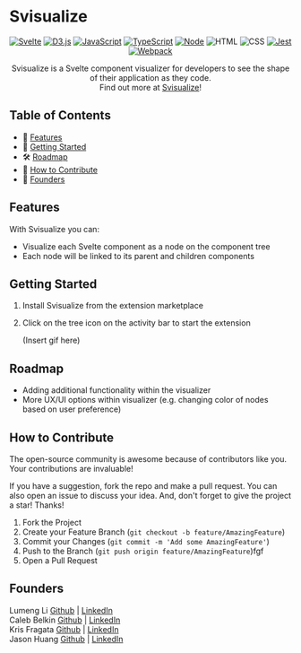 # Svisualize

<div align='center'>

[![Svelte](https://img.shields.io/badge/Svelte-4A4A55?style=for-the-badge&logo=svelte&logoColor=FF3E00)](https://svelte.dev/)
[![D3.js](https://img.shields.io/badge/d3%20js-F9A03C?style=for-the-badge&logo=d3.js&logoColor=white)](https://d3js.org/)
[![JavaScript](https://img.shields.io/badge/javascript-yellow?style=for-the-badge&logo=javascript&logoColor=white)](https://www.javascript.com/)
[![TypeScript](https://img.shields.io/badge/TypeScript-blue?style=for-the-badge&logo=typescript&logoColor=white)](https://www.typescriptlang.org/)
[![Node](https://img.shields.io/badge/-node-339933?style=for-the-badge&logo=node.js&logoColor=white)](https://nodejs.org/en)
![HTML](https://img.shields.io/badge/HTML5-E34F26?style=for-the-badge&logo=html5&logoColor=white)
![CSS](https://img.shields.io/badge/CSS3-1572B6?style=for-the-badge&logo=css3&logoColor=white)
[![Jest](https://img.shields.io/badge/Jest-900C3F?style=for-the-badge&logo=jest&logoColor=white)](https://jestjs.io/)
[![Webpack](https://img.shields.io/badge/Webpack-grey?style=for-the-badge&logo=webpack&logoColor=7DF9FF)](https://jestjs.io/)

</div>

<p align="center">
Svisualize is a Svelte component visualizer for developers to see the shape of their application as they code. <br/>Find out more at <a href="">Svisualize</a>!
</p>

## Table of Contents

- 🚀 [Features](#features)
- 📒 [Getting Started](#getting-started)
- 🛠 [Roadmap](#roadmap)
- 🔗 [How to Contribute](#how-to-contribute)
- 🙆 [Founders](#founders)


## Features

With Svisualize you can:

- Visualize each Svelte component as a node on the component tree
- Each node will be linked to its parent and children components


## Getting Started

1. Install Svisualize from the extension marketplace
2. Click on the tree icon on the activity bar to start the extension

   (Insert gif here)


## Roadmap

- Adding additional functionality within the visualizer
- More UX/UI options within visualizer (e.g. changing color of nodes based on user preference)

## How to Contribute

The open-source community is awesome because of contributors like you. Your contributions are invaluable!

If you have a suggestion, fork the repo and make a pull request. You can also open an issue to discuss your idea. And, don't forget to give the project a star! Thanks!

1. Fork the Project
2. Create your Feature Branch (`git checkout -b feature/AmazingFeature`)
3. Commit your Changes (`git commit -m 'Add some AmazingFeature'`)
4. Push to the Branch (`git push origin feature/AmazingFeature`)fgf
5. Open a Pull Request

## Founders

Lumeng Li [Github](https://github.com/lumengli7) | [LinkedIn](www.linkedin.com/in/lumeng-li-90978b2a4)
<br/>Caleb Belkin [Github](https://github.com/calebbelkin) | [LinkedIn](https://www.linkedin.com/)
<br/>Kris Fragata [Github](https://github.com/krisfragata) | [LinkedIn](https://www.linkedin.com/)
<br/>Jason Huang [Github](https://github.com/itsdayson) | [LinkedIn](https://www.linkedin.com/)
